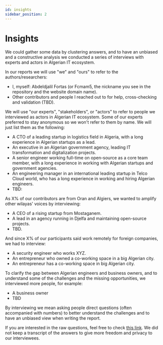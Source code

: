 ```yaml
---
id: insights
sidebar_position: 2
---
```


# Insights

We could gather some data by clustering answers, and to have an unbiased and a constructive analysis we conducted a series of interviews with experts and actors in Algerian IT ecosystem.

In our reports we will use "we" and "ours" to refer to the authors/researchers:

- I, myself: Abdeldjalil Fortas (or Fcmam5, the nickname you see in the repository and the website domain name).
- Other contributors and people I reached out to for help, cross-checking and validation (TBD).

We will use "our experts", "stakeholders", or "actors" to refer to people we interviewed as actors in Algerian IT ecosystem. Some of our experts preferred to stay anonymous so we won't refer to them by name. We will just list them as the following:

- A CTO of a leading startup in logistics field in Algeria, with a long experience in Algerian startups as a lead.
- An executive in an Algerian government agency, leading IT transformation and digitalization projects.
- A senior engineer working full-time on open-source as a core team member, with a long experience in working with Algerian startups and government agencies.
- An engineering manager in an international leading startup in Telco Cloud world, who has a long experience in working and hiring Algerian engineers.
- TBD:


As X% of our contributors are from Oran and Algiers, we wanted to amplify other wilayas' voices by interviewing:

- A CEO of a rising startup from Mostaganem.
- A lead in an agency running in Djelfa and maintaining open-source projects.
- TBD.

And since X% of our participants said work remotely for foreign companies, we had to interview:

- A security engineer who works XYZ.
- An entrepreneur who owned a co-working space in a big Algerian city.
- An entrepreneur has a co-working space in big Algerian city.

To clarify the gap between Algerian engineers and business owners, and to understand some of the challenges and the missing opportunities, we interviewed more people, for example:

- A business owner
- TBD

By interviewing we mean asking people direct questions (often accompanied with numbers) to better understand the challenges and to have an unbiased view when writing the report.

If you are interested in the raw questions, feel free to check [this link](#tbd). We did not keep a transcript of the answers to give more freedom and privacy to our interviewees.
